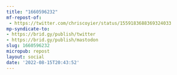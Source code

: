 ```yaml
---
title: "1660596232"
mf-repost-of:
 - https://twitter.com/chriscoyier/status/1559183688369324033
mp-syndicate-to:
- https://brid.gy/publish/twitter
- https://brid.gy/publish/mastodon
slug: 1660596232
micropub: repost
layout: social
date: '2022-08-15T20:43:52'
---
```


